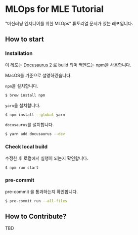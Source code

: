 # MLOps for MLE Tutorial

"머신러닝 엔지니어를 위한 MLOps" 튜토리얼 문서가 있는 레포입니다.

## How to start

### Installation

이 레포는 [Docusaurus 2](https://docusaurus.io/) 로 build 되며 백엔드는 npm을 사용합니다.

MacOS를 기준으로 설명하겠습니다.

`npm`을 설치합니다.
```bash
$ brew install npm
```

`yarn`을 설치합니다.
```bash
$ npm install --global yarn
```

`docusaurus`를 설치합니다.
```bash
$ yarn add docusaurus --dev
```

### Check local build

수정한 후 로컬에서 실행이 되는지 확인합니다.

```bash
$ npm run start
```

### pre-commit

pre-commit 을 통과하는지 확인합니다.

```bash
$ pre-commit run --all-files
```

## How to Contribute?
TBD
